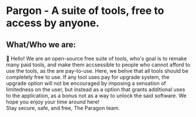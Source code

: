 # Pargon - A suite of tools, free to access by anyone.
## What/Who we are:
:wave: Hello! We are an open-source free suite of tools, who's goal is to remake many paid tools, and make them accsessible to people who cannot afford to use the tools, as the are pay-to-use. Here, we belive that all tools should be completely free to use. If any tool uses pay for upgrade system, the upgrade option will not be encouraged by imposing a sensation of limitedness on the user, but instead as a option that grants additional uses to the application, as a bonus not as a way to unlock the said software. We hope you enjoy your time around here! \
Stay secure, safe, and free, The Paragon team.
